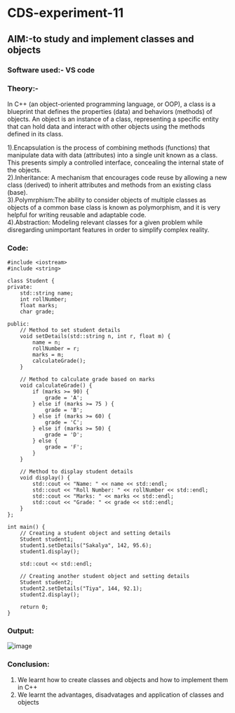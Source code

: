 # CDS-experiment-11

## AIM:-to study and implement classes and objects<br>

### Software used:- VS code<br>

### Theory:-<br>
In C++ (an object-oriented programming language, or OOP), a class is a blueprint that defines the properties (data) and behaviors (methods) of objects. An object is an instance of a class, representing a specific entity that can hold data and interact with other objects using the methods defined in its class.

1).Encapsulation is the process of combining methods (functions) that manipulate data with data (attributes) into a single unit known as a class. This presents simply a controlled interface, concealing the internal state of the objects.<br>
2).Inheritance: A mechanism that encourages code reuse by allowing a new class (derived) to inherit attributes and methods from an existing class (base).<br>
3).Polymrphism:The ability to consider objects of multiple classes as objects of a common base class is known as polymorphism, and it is very helpful for writing reusable and adaptable code.<br>
4).Abstraction: Modeling relevant classes for a given problem while disregarding unimportant features in order to simplify complex reality.<br>


### Code:
```
#include <iostream>
#include <string>

class Student {
private:
    std::string name;
    int rollNumber;
    float marks;
    char grade;

public:
    // Method to set student details
    void setDetails(std::string n, int r, float m) {
        name = n;
        rollNumber = r;
        marks = m;
        calculateGrade();
    }

    // Method to calculate grade based on marks
    void calculateGrade() {
        if (marks >= 90) {
            grade = 'A';
        } else if (marks >= 75 ) {
            grade = 'B';
        } else if (marks >= 60) {
            grade = 'C';
        } else if (marks >= 50) {
            grade = 'D';
        } else {
            grade = 'F';
        }
    }

    // Method to display student details
    void display() {
        std::cout << "Name: " << name << std::endl;
        std::cout << "Roll Number: " << rollNumber << std::endl;
        std::cout << "Marks: " << marks << std::endl;
        std::cout << "Grade: " << grade << std::endl;
    }
};

int main() {
    // Creating a student object and setting details
    Student student1;
    student1.setDetails("Sakalya", 142, 95.6);
    student1.display();

    std::cout << std::endl;

    // Creating another student object and setting details
    Student student2;
    student2.setDetails("Tiya", 144, 92.1);
    student2.display();

    return 0;
}
```
### Output:
![image](https://github.com/user-attachments/assets/01e04128-e9bb-4d4e-b7d9-2d0f3d4a63ca)

### Conclusion:
 1. We learnt how to create classes and objects and how to implement them in C++
 2. We learnt the advantages, disadvatages and application of classes and objects



